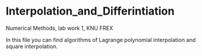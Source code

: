 # Interpolation_and_Differintiation
Numerical Methods, lab work 1, KNU FREX


In this file you can find algorithms of Lagrange polynomial interpolation and square interpolation. 
